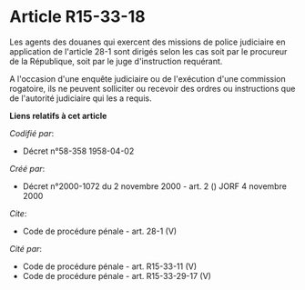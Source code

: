 # Article R15-33-18

Les agents des douanes qui exercent des missions de police judiciaire en application de l'article 28-1 sont dirigés selon les
cas soit par le procureur de la République, soit par le juge d'instruction requérant. 

A l'occasion d'une enquête judiciaire ou de l'exécution d'une commission rogatoire, ils ne peuvent solliciter ou recevoir des
ordres ou instructions que de l'autorité judiciaire qui les a requis.

**Liens relatifs à cet article**

_Codifié par_:

  - Décret n°58-358 1958-04-02

_Créé par_:

  - Décret n°2000-1072 du 2 novembre 2000 - art. 2 () JORF 4 novembre 2000

_Cite_:

  - Code de procédure pénale - art. 28-1 (V)

_Cité par_:

  - Code de procédure pénale - art. R15-33-11 (V)
  - Code de procédure pénale - art. R15-33-29-17 (V)
